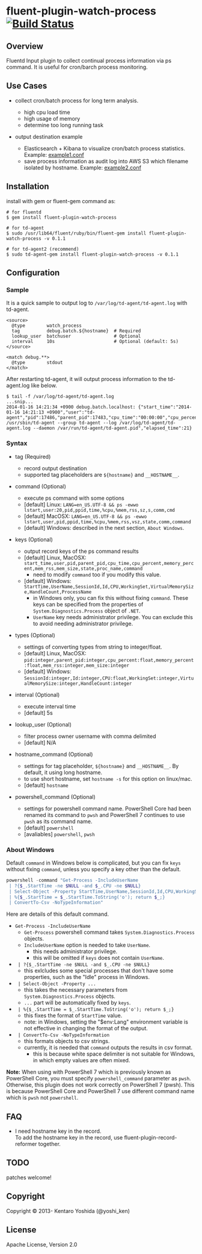 fluent-plugin-watch-process [![Build Status](https://travis-ci.org/y-ken/fluent-plugin-watch-process.png?branch=master)](https://travis-ci.org/y-ken/fluent-plugin-watch-process)
=====================

## Overview

Fluentd Input plugin to collect continual process information via ps command. It is useful for cron/barch process monitoring.

## Use Cases

* collect cron/batch process for long term analysis.
  * high cpu load time
  * high usage of memory
  * determine too long running task

* output destination example
  * Elasticsearch + Kibana to visualize cron/batch process statistics. Example: [example1.conf](https://github.com/y-ken/fluent-plugin-watch-process/blob/master/example1.conf)
  * save process information as audit log into AWS S3 which filename isolated by hostname. Example: [example2.conf](https://github.com/y-ken/fluent-plugin-watch-process/blob/master/example2.conf)

## Installation

install with gem or fluent-gem command as:

```
# for fluentd
$ gem install fluent-plugin-watch-process

# for td-agent
$ sudo /usr/lib64/fluent/ruby/bin/fluent-gem install fluent-plugin-watch-process -v 0.1.1

# for td-agent2 (recommend)
$ sudo td-agent-gem install fluent-plugin-watch-process -v 0.1.1
```

## Configuration

### Sample

It is a quick sample to output log to `/var/log/td-agent/td-agent.log` with td-agent.

`````
<source>
  @type        watch_process
  tag          debug.batch.${hostname}  # Required
  lookup_user  batchuser                # Optional
  interval     10s                      # Optional (default: 5s)
</source>

<match debug.**>
  @type        stdout
</match>
`````

After restarting td-agent, it will output process information to the td-agent.log like below.

`````
$ tail -f /var/log/td-agent/td-agent.log
...snip...
2014-01-16 14:21:34 +0900 debug.batch.localhost: {"start_time":"2014-01-16 14:21:13 +0900","user":"td-agent","pid":17486,"parent_pid":17483,"cpu_time":"00:00:00","cpu_percent":1.5,"memory_percent":3.5,"mem_rss":36068,"mem_size":60708,"state":"S","proc_name":"ruby","command":"/usr/lib64/fluent/ruby/bin/ruby /usr/sbin/td-agent --group td-agent --log /var/log/td-agent/td-agent.log --daemon /var/run/td-agent/td-agent.pid","elapsed_time":21}
`````

### Syntax

* tag (Required)
  * record output destination
  * supported tag placeholders are `${hostname}` and `__HOSTNAME__`.

* command (Optional)
  * execute ps command with some options
  * [default] Linux: `LANG=en_US.UTF-8 && ps -ewwo lstart,user:20,pid,ppid,time,%cpu,%mem,rss,sz,s,comm,cmd`
  * [default] MacOSX: `LANG=en_US.UTF-8 && ps -ewwo lstart,user,pid,ppid,time,%cpu,%mem,rss,vsz,state,comm,command`
  * [default] Windows: described in the next section, `About Windows`.

* keys (Optional)
  * output record keys of the ps command results
  * [default] Linux, MacOSX: `start_time,user,pid,parent_pid,cpu_time,cpu_percent,memory_percent,mem_rss,mem_size,state,proc_name,command`
    * need to modify `command` too if you modify this value.
  * [default] Windows: `StartTime,UserName,SessionId,Id,CPU,WorkingSet,VirtualMemorySize,HandleCount,ProcessName`
    * in Windows only, you can fix this without fixing `command`. These keys can be specified from the properties of `System.Diagnostics.Process` object of `.NET`.
    * `UserName` key needs administrator privilege. You can exclude this to avoid needing administrator privilege.

* types (Optional)
  * settings of converting types from string to integer/float.
  * [default] Linux, MacOSX: `pid:integer,parent_pid:integer,cpu_percent:float,memory_percent:float,mem_rss:integer,mem_size:integer`
  * [default] Windows: `SessionId:integer,Id:integer,CPU:float,WorkingSet:integer,VirtualMemorySize:integer,HandleCount:integer`

* interval (Optional)
  * execute interval time
  * [default] 5s

* lookup_user (Optional)
  * filter process owner username with comma delimited
  * [default] N/A

* hostname_command (Optional)
  * settings for tag placeholder, `${hostname}` and `__HOSTNAME__`. By default, it using long hostname.
  * to use short hostname, set `hostname -s` for this option on linux/mac.
  * [default] `hostname`

* powershell_command (Optional)
  * settings for powershell command name. PowerShell Core had been renamed its command to `pwsh` and PowerShell 7 continues to use `pwsh` as its command name.
  * [default] `powershell`
  * [avaliables] `powershell`, `pwsh`

### About Windows

Default `command` in Windows below is complicated, but you can fix `keys` without fixing `command`, unless you specify a key other than the default.

`````powershell
powershell -command "Get-Process -IncludeUserName
 | ?{$_.StartTime -ne $NULL -and $_.CPU -ne $NULL}
 | Select-Object -Property StartTime,UserName,SessionId,Id,CPU,WorkingSet,VirtualMemorySize,HandleCount,ProcessName
 | %{$_.StartTime = $_.StartTime.ToString('o'); return $_;}
 | ConvertTo-Csv -NoTypeInformation"
`````

Here are details of this default command.

* `Get-Process -IncludeUserName`
  * `Get-Process` powershell command takes `System.Diagnostics.Process` objects.
  * `IncludeUserName` option is needed to take `UserName`.
    * this needs administrator privilege.
    * this will be omitted if `keys` does not contain `UserName`.
* ` | ?{$_.StartTime -ne $NULL -and $_.CPU -ne $NULL}`
  * this exlcludes some special processes that don't have some properties, such as the "Idle" process in Windows.
* ` | Select-Object -Property ...`
  * this takes the necessary parameters from `System.Diagnostics.Process` objects.
  * `...` part will be automatically fixed by `keys`.
* ` | %{$_.StartTime = $_.StartTime.ToString('o'); return $_;}`
  * this fixes the format of `StartTime` value.
  * note: in Windows, setting the "$env:Lang" environment variable is not effective in changing the format of the output.
* ` | ConvertTo-Csv -NoTypeInformation`
  * this formats objects to csv strings.
  * currently, it is needed that `command` outputs the results in csv format.
    * this is because white space delimiter is not suitable for Windows, in which empty values are often mixed.

**Note:** When using with PowerShell 7 which is previously known as PowerShell Core, you must specify `powershell_command` parameter as `pwsh`. Otherwise, this plugin does not work correctly on PowerShell 7 (pwsh). This is because PowerShell Core and PowerShell 7 use different command name which is `pwsh` not `powershell`.

## FAQ

* I need hostname key in the record.  
To add the hostname key in the record, use fluent-plugin-record-reformer together.

## TODO

patches welcome!

## Copyright

Copyright © 2013- Kentaro Yoshida (@yoshi_ken)

## License

Apache License, Version 2.0
